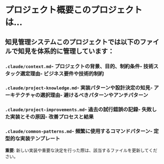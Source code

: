 # プロジェクト概要このプロジェクトは...
## 知見管理システムこのプロジェクトでは以下のファイルで知見を体系的に管理しています：
### `.claude/context.md`- プロジェクトの背景、目的、制約条件- 技術スタック選定理由- ビジネス要件や技術的制約
### `.claude/project-knowledge.md`- 実装パターンや設計決定の知見- アーキテクチャの選択理由- 避けるべきパターンやアンチパターン
### `.claude/project-improvements.md`- 過去の試行錯誤の記録- 失敗した実装とその原因- 改善プロセスと結果
### `.claude/common-patterns.md`- 頻繁に使用するコマンドパターン- 定型的な実装テンプレート
**重要**: 新しい実装や重要な決定を行った際は、該当するファイルを更新してください。